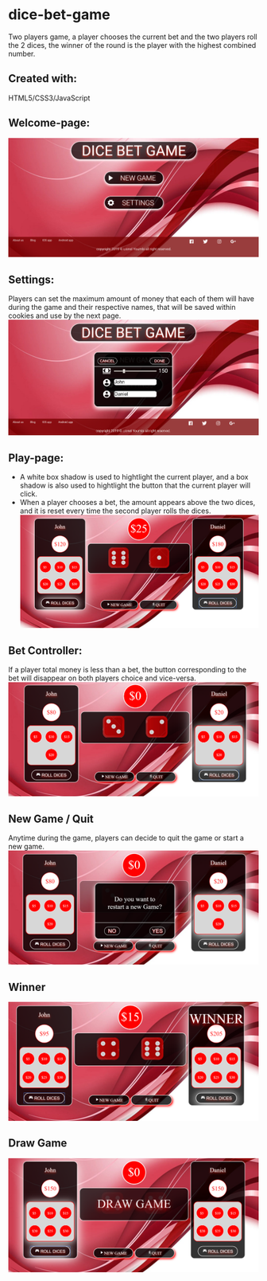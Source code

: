 # dice-bet-game
Two players game, a player chooses the current bet and the two players roll the 2 dices, the winner of the round is the player with the highest combined number.
## Created with: 
HTML5/CSS3/JavaScript

## Welcome-page:
![Welcome Page](https://github.com/Nkyoli/dice-bet-game/blob/master/img/welcomePage.PNG)

## Settings:
Players can set the maximum amount of money that each of them will have during the game and their respective names, that will be saved within cookies and use by the next page.
![Settings](https://github.com/Nkyoli/dice-bet-game/blob/master/img/settings.PNG)

## Play-page:
* A white box shadow is used to hightlight the current player, and a box shadow is also used to hightlight the button that the current player will click.
* When a player chooses a bet, the amount appears above the two dices, and it is reset every time the second player rolls the dices.
![Play](https://github.com/Nkyoli/dice-bet-game/blob/master/img/game.PNG)

## Bet Controller:
If a player total money is less than a bet, the button corresponding to the bet will disappear on both players choice and vice-versa.
![Bet Controller](https://github.com/Nkyoli/dice-bet-game/blob/master/img/betController.PNG)

## New Game / Quit
Anytime during the game, players can decide to quit the game or start a new game.
![New Game](https://github.com/Nkyoli/dice-bet-game/blob/master/img/newGame.PNG)

## Winner
![Winner](https://github.com/Nkyoli/dice-bet-game/blob/master/img/winner.PNG)

## Draw Game
![Draw Game](https://github.com/Nkyoli/dice-bet-game/blob/master/img/drawGame.PNG)

